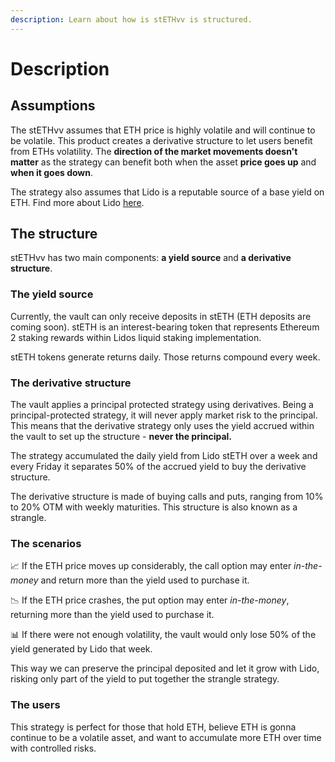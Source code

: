```yaml
---
description: Learn about how is stETHvv is structured.
---
```


# Description

## Assumptions

The stETHvv assumes that ETH price is highly volatile and will continue to be volatile. This product creates a derivative structure to let users benefit from ETHs volatility. The **direction of the market movements doesn't matter** as the strategy can benefit both when the asset **price goes up** and **when it goes down**.

The strategy also assumes that Lido is a reputable source of a base yield on ETH. Find more about Lido [here](https://docs.lido.fi/).

## The structure

stETHvv has two main components: **a yield source** and **a derivative structure**.

### The yield source

Currently, the vault can only receive deposits in stETH (ETH deposits are coming soon). stETH is an interest-bearing token that represents Ethereum 2 staking rewards within Lidos liquid staking implementation.&#x20;

stETH tokens generate returns daily. Those returns compound every week.&#x20;

### The derivative structure

The vault applies a principal protected strategy using derivatives. Being a principal-protected strategy, it will never apply market risk to the principal. This means that the derivative strategy only uses the yield accrued within the vault to set up the structure - **never the principal.**&#x20;

&#x20;The strategy accumulated the daily yield from Lido stETH over a week and every Friday it separates 50% of the accrued yield to buy the derivative structure.&#x20;

The derivative structure is made of buying calls and puts, ranging from 10% to 20% OTM with weekly maturities. This structure is also known as a strangle.

### The scenarios

📈 If the ETH price moves up considerably, the call option may enter _in-the-money_ and return more than the yield used to purchase it.&#x20;

📉 If the ETH price crashes, the put option may enter _in-the-money_, returning more than the yield used to purchase it.&#x20;

📊 If there were not enough volatility, the vault would only lose 50% of the yield generated by Lido that week.&#x20;

This way we can preserve the principal deposited and let it grow with Lido, risking only part of the yield to put together the strangle strategy.&#x20;

### The users

This strategy is perfect for those that hold ETH, believe ETH is gonna continue to be a volatile asset, and want to accumulate more ETH over time with controlled risks.

